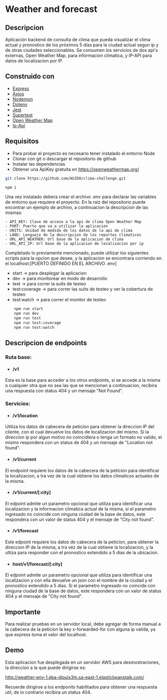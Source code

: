 # Weather and forecast
## Descripcion

Aplicación backend de consulta de clima que pueda visualizar el clima actual y pronostico de los próximos 5 días para la ciudad actual segun ip y de otras ciudades seleccionables. Se consumen los servicios de dos api's externas, Open Weather Map, para informacion climatica, y IP-API para datos de localizacion por IP.


## Construido con

* [Express](https://expressjs.com/)
* [Axios](https://axios-http.com/)
* [Nodemon](https://nodemon.io/)
* [Dotenv](https://github.com/motdotla/dotenv#readme)
* [Jest](https://jestjs.io/)
* [Supertest](https://github.com/visionmedia/supertest)
* [Open Weather Map](https://openweathermap.org/)
* [Ip-Api](http://ip-api.com/json/)
## Requisitos

- Para probar el proyecto es necesario tener instalado el entorno Node
- Clonar con git o descargar el repositorio de github
- Instalar las dependencias
- Obtener una ApiKey gratuita en https://openweathermap.org/

```bash
git clone https://github.com/AG350/clima-challenge.git

npm i
```
Una vez instalado debera crear el archivo .env para declarar las variables de entorno que requiere el proyecto.
En la raiz del repositorio puede encontrar un ejemplo de archivo, a continuacion la descripcion de las mismas:

    - API_KEY: Clave de acceso a la api de clima Open Weather Map
    - PORT: Puerto que va a utilizar la aplicacion
    - UNITS: Unidad de medida de los datos de la api de clima
    - LANG: Lenguaje de la descripcion de los reportes climaticos
    - URL_API_WEATHER: Url base de la aplicacion de clima
    - URL_API_IP: Url base de la aplicacion de localizacion por ip

Completado lo previamente mencionado, puede utilizar los siguientes scripts para  la opcion que desee, 
y la aplicacion se encontrara corriendo en el localhost:[PUERTO DEFINIDO EN EL ARCHIVO .env]

- start             -> para desplegar la aplicacion
- dev               -> para monitorear en modo de desarrollo
- test              -> para correr la suits de testeo
- test:coverage     -> para correr las suits de testeo y ver la cobertura de testeo
- test:watch        -> para correr el monitor de testeo

```bash
    npm run start
    npm run dev
    npm run test
    npm run test:coverage
    npm run test:watch
```
## Descripcion de endpoints

### Ruta base:

* #### /v1

Esta es la base para acceder a los otros endpoints, si se accede a la misma o cualquier otra que no sea las que se mencionan a continuacion, recibira una respuesta con status 404 y un mensaje "Not Found".

### Servicios: 

* #### /v1/location

Utiliza los datos de cabecera de peticion para obtener la direccion IP del cliente, con el cual devuelve los datos de localizacion del mismo. Si la direccion ip por algun motivo no coincidiera o tenga un formato no valido, el mismo respondera con un status de 404 y un mensaje de "Location not found".
    
* #### /v1/current

El endpoint requiere los datos de la cabecera de la peticion para identificar la localizacion, a tra vez de la cual obtiene los datos climaticos actuales de la misma.

* #### /v1/current/[:city]

El edpoint admite un parametro opcional que utiliza para identificar una localizacion y la informacion climatica actual de la misma, si el parametro ingresado no coincide con ninguna ciudad de la base de datos, este respondera con un valor de status 404 y el mensaje de "City not found".

* #### /v1/forecast 

Este edpoint requiere los datos de cabecera de la peticion, para obtener la direccion IP de la misma, a tra vez de la cual obtiene la localizacion, y la ultiza para responder con el pronostico extendido  a 5 días de la ubicacion.

* #### host/v1/forecast/[:city]

El edpoint admite un parametro opcional que utiliza para identificar una localizacion y con ella devuelve un json con el nombre de la ciudad y el pronostico extendido a 5 dias. Si el parametro ingresado no coincide con ninguna ciudad de la base de datos, este respondera con un valor de status 404 y el mensaje de "City not found".

## Importante

Para realizar pruebas en un servidor local, debe agregar de forma manual a la cabecera de la peticion la key x-forwarded-for con alguna ip valida, ya que express toma el valor del localhost.

## Demo

Esta aplicacion fue desplegada en un servidor AWS para desmostraciones, la direccion a la que puede dirigirse es:

http://weather-env-1.eba-djpuix3m.sa-east-1.elasticbeanstalk.com/

Recuerde dirigirse a los endponits habilitados para obtener una respuesta util, de lo contrario recibira un status 404.
